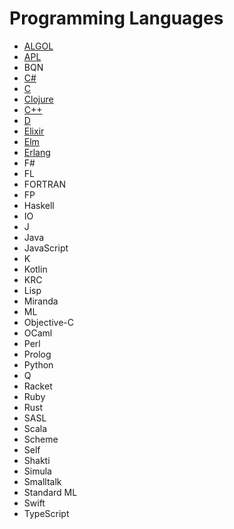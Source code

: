 # Programming Languages

* [ALGOL](https://www.howtoinstall.me/ubuntu/18-04/algol68g/)
* [APL](https://www.gnu.org/software/apl/)
* BQN
* [C#](https://www.c-sharpcorner.com/blogs/running-c-sharp-code-into-ubuntu-os1)
* [C](https://linuxconfig.org/how-to-install-gcc-the-c-compiler-on-ubuntu-20-04-lts-focal-fossa-linux)
* [Clojure](https://ericnormand.me/guide/how-to-install-clojure#linux)
* [C++](https://linuxconfig.org/how-to-install-g-the-c-compiler-on-ubuntu-18-04-bionic-beaver-linux)
* [D](https://dlang.org/download.html)
* [Elixir](https://elixir-lang.org/install.html#gnulinux)
* [Elm](https://github.com/elm/compiler/blob/master/installers/linux/README.md)
* [Erlang](https://riptutorial.com/erlang/example/2791/build-and-install-erlang-otp-on-ubuntu)
* F#
* FL
* FORTRAN
* FP
* Haskell
* IO
* J
* Java
* JavaScript
* K
* Kotlin
* KRC
* Lisp
* Miranda
* ML
* Objective-C 
* OCaml
* Perl
* Prolog
* Python
* Q
* Racket
* Ruby
* Rust
* SASL
* Scala
* Scheme
* Self
* Shakti
* Simula
* Smalltalk
* Standard ML
* Swift
* TypeScript
